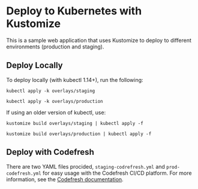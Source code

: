 # Deploy to Kubernetes with Kustomize

This is a sample web application that uses Kustomize to deploy to different environments (production and staging).

## Deploy Locally

To deploy locally (with kubectl 1.14+), run the following:

`kubectl apply -k overlays/staging`

`kubectl apply -k overlays/production`

If using an older version of kubectl, use:

`kustomize build overlays/staging | kubectl apply -f`

`kustomize build overlays/production | kubectl apply -f`

## Deploy with Codefresh

There are two YAML files procided, `staging-codrefresh.yml` and `prod-codefresh.yml` for easy usage with the Codefresh CI/CD platform.  For more information, see the [Codefresh documentation](https://codefresh.io/docs/docs/yaml-examples/examples/deploy-with-kustomize/).
